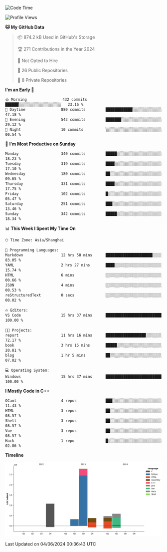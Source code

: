 <!--
**Salvely/Salvely** is a ✨ _special_ ✨ repository because its `README.md` (this file) appears on your GitHub profile.

Here are some ideas to get you started:

- 🔭 I’m currently working on ...
- 🌱 I’m currently learning ...
- 👯 I’m looking to collaborate on ...
- 🤔 I’m looking for help with ...
- 💬 Ask me about ...
- 📫 How to reach me: ...
- 😄 Pronouns: ...
- ⚡ Fun fact: ...
-->

<!--START_SECTION:waka-->
![Code Time](http://img.shields.io/badge/Code%20Time-843%20hrs%206%20mins-blue)

![Profile Views](http://img.shields.io/badge/Profile%20Views-125-blue)

**🐱 My GitHub Data** 

> 📦 874.2 kB Used in GitHub's Storage 
 > 
> 🏆 271 Contributions in the Year 2024
 > 
> 🚫 Not Opted to Hire
 > 
> 📜 26 Public Repositories 
 > 
> 🔑 8 Private Repositories 
 > 
**I'm an Early 🐤** 

```text
🌞 Morning                432 commits         ██████░░░░░░░░░░░░░░░░░░░   23.16 % 
🌆 Daytime                880 commits         ████████████░░░░░░░░░░░░░   47.18 % 
🌃 Evening                543 commits         ███████░░░░░░░░░░░░░░░░░░   29.12 % 
🌙 Night                  10 commits          ░░░░░░░░░░░░░░░░░░░░░░░░░   00.54 % 
```
📅 **I'm Most Productive on Sunday** 

```text
Monday                   340 commits         █████░░░░░░░░░░░░░░░░░░░░   18.23 % 
Tuesday                  319 commits         ████░░░░░░░░░░░░░░░░░░░░░   17.10 % 
Wednesday                180 commits         ██░░░░░░░░░░░░░░░░░░░░░░░   09.65 % 
Thursday                 331 commits         ████░░░░░░░░░░░░░░░░░░░░░   17.75 % 
Friday                   102 commits         █░░░░░░░░░░░░░░░░░░░░░░░░   05.47 % 
Saturday                 251 commits         ███░░░░░░░░░░░░░░░░░░░░░░   13.46 % 
Sunday                   342 commits         █████░░░░░░░░░░░░░░░░░░░░   18.34 % 
```


📊 **This Week I Spent My Time On** 

```text
🕑︎ Time Zone: Asia/Shanghai

💬 Programming Languages: 
Markdown                 12 hrs 58 mins      █████████████████████░░░░   83.05 % 
YAML                     2 hrs 27 mins       ████░░░░░░░░░░░░░░░░░░░░░   15.74 % 
HTML                     6 mins              ░░░░░░░░░░░░░░░░░░░░░░░░░   00.66 % 
JSON                     4 mins              ░░░░░░░░░░░░░░░░░░░░░░░░░   00.53 % 
reStructuredText         0 secs              ░░░░░░░░░░░░░░░░░░░░░░░░░   00.02 % 

🔥 Editors: 
VS Code                  15 hrs 37 mins      █████████████████████████   100.00 % 

🐱‍💻 Projects: 
report                   11 hrs 16 mins      ██████████████████░░░░░░░   72.17 % 
book                     3 hrs 15 mins       █████░░░░░░░░░░░░░░░░░░░░   20.81 % 
blog                     1 hr 5 mins         ██░░░░░░░░░░░░░░░░░░░░░░░   07.02 % 

💻 Operating System: 
Windows                  15 hrs 37 mins      █████████████████████████   100.00 % 
```

**I Mostly Code in C++** 

```text
OCaml                    4 repos             ███░░░░░░░░░░░░░░░░░░░░░░   11.43 % 
HTML                     3 repos             ██░░░░░░░░░░░░░░░░░░░░░░░   08.57 % 
Shell                    3 repos             ██░░░░░░░░░░░░░░░░░░░░░░░   08.57 % 
Vue                      3 repos             ██░░░░░░░░░░░░░░░░░░░░░░░   08.57 % 
Hack                     1 repo              █░░░░░░░░░░░░░░░░░░░░░░░░   02.86 % 
```



**Timeline**

![Lines of Code chart](https://raw.githubusercontent.com/Salvely/Salvely/main/assets/bar_graph.png)


 Last Updated on 04/06/2024 00:36:43 UTC
<!--END_SECTION:waka-->
<!-- ### [![Typing SVG](https://readme-typing-svg.demolab.com?font=JetBrains+Mono&size=22&pause=1000&width=435&height=70&lines=Hi!+I'm+Wen+Gao.+Nice+to+see+you!)](https://git.io/typing-svg)

[![Salvely's GitHub stats](https://github-readme-stats.vercel.app/api?username=Salvely&count_private=true&show_icons=true&theme=buefy&include_all_commits=true)](https://github.com/anuraghazr/github-readme-stats)
[![Top Langs](https://github-readme-stats.vercel.app/api/top-langs/?username=Salvely)](https://github.com/anuraghazr/github-readme-stats)


![Leetcode Stats](https://leetcard.jacoblin.cool/Salvely?theme=wtf&font=Kameron&ext=activity&show_rank=true)

![](https://komarev.com/ghpvc/?username=Salvely)
-->
